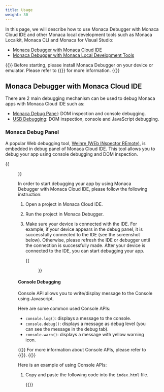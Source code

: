 ```yaml
---
title: Usage
weight: 30
---
```


In this page, we will describe how to use Monaca Debugger with Monaca
Cloud IDE and other Monaca local development tools such as Monaca
Localkit, Monaca CLI and Monaca for Visual Studio:

- [Monaca Debugger with Monaca Cloud IDE](#monaca-debugger-with-monaca-cloud-ide)
- [Monaca Debugger with Monaca Local Development Tools](#monaca-debugger-with-monaca-local-development-tools)

{{<note>}}
    Before starting, please install Monaca Debugger on your device or emulator. Please refer to {{<link href="../installation" title="How to Install Monaca Debugger">}} for more information.
{{</note>}}

##  Monaca Debugger with Monaca Cloud IDE

There are 2 main debugging mechanism can be used to debug Monaca apps
with Monaca Cloud IDE such as:

-   [Monaca Debug Panel](#debugger-debug-panel): DOM inspection and console debugging.
-   [USB Debugging](#debugger-usb-debug): DOM inspection, console and JavaScript debugging.

### Monaca Debug Panel

A popular Web debugging tool, [Weinre (WEb INspector REmote)](https://people.apache.org/~pmuellr/weinre/docs/latest/), is
embedded in debug panel of Monaca Cloud IDE. This tool allows you to
debug your app using console debugging and DOM inspection.

{{<figure src="/images/debugger/manual/debug/1.png" title="Debug Panel inside Monaca Cloud IDE">}}

In order to start debugging your app by using Monaca Debugger with
Monaca Cloud IDE, please follow the following instruction:

1.  Open a project in Monaca Cloud IDE.
2.  Run the project in Monaca Debugger.
3.  Make sure your device is connected with the IDE. For example, if
    your device appears in the debug panel, it is successfully connected
    to the IDE (see the screenshot below). Otherwise, please refresh the
    IDE or debugger until the connection is successfully made. After
    your device is connected to the IDE, you can start debugging your
    app.

    {{<figure src="/images/debugger/manual/debug/2.png">}}

#### Console Debugging

Console API allows you to write/display message to the Console using
Javascript.

Here are some common used Console APIs:

-   `console.log()`: displays a message to the console.
-   `console.debug()`: displays a message as debug level (you can see
    the message in the debug tab).
-   `console.warn()`: displays a message with yellow warning icon.

{{<note>}}
    For more information about Console APIs, please refer to {{<link href="https://developer.chrome.com/devtools/docs/console-api" title="Console API references">}}.
{{</note>}}

Here is an example of using Console APIs:

1.  Copy and paste the following code into the `index.html` file.

    {{<highlight html>}}
<!DOCTYPE HTML>
<html>
    <head>
        <meta charset="utf-8">
        <meta name="viewport" content="width=device-width, height=device-height, initial-scale=1, maximum-scale=1, user-scalable=no">
        <script src="components/loader.js"></script>
        <link rel="stylesheet" href="components/loader.css">
        <link rel="stylesheet" href="css/style.css">
        <script>
            var a = 1;
            var b = 2;

            function debug(){
                var c = a + b;
                console.log("debug() function is executed!");
                console.log("executed! variable c is " + c);
            }

            debug();
        </script>
    </head>
    <body>
        <h1>Hello World!</h1>
    </body>
</html>
    {{</highlight>}}

2.  Save the code and connect Monaca Debugger with Monaca Cloud IDE. Run
    the project in Monaca Cloud IDE. Now you can see those messages in
    the debug panel in Monaca Cloud IDE and in the app log inside the
    Monaca Debugger.

    {{<figure src="/images/debugger/manual/debug/3.png" title="Debug Panel in Monaca Cloud IDE">}}
    {{<figure src="/images/debugger/manual/debug/6.png" title="App Log in Monaca Debugger" width="300">}}

3.  This debug panel also allows you to see the error log of your app as
    well.

    {{<figure src="/images/debugger/manual/debug/4.png">}}

#### DOM Inspection

DOM (Document Object Model) Inspection allows you to:

-   view DOM structure of the currently active page.
-   modify the DOM structure as well as CSS of the page with live
    update.

For more information, please refer to [DOM Inspection and Style Editing](https://developer.chrome.com/devtools/docs/dom-and-styles).

{{<figure src="/images/debugger/manual/debug/5.png" title="DOM Inspection inside Debug Panel">}}

### USB Debugging

With USB debugging, you can:

-   Console debugging: uses console to diplay messages and set debugging
    sessions.
-   DOM inspection: views and modifies DOM structures with live updates.
-   JavaScript debugging: profiles JavaScript performance, sets
    breakpoint and execution control.

There are two ways to implement USB debugging depends on what kind of
device you use:

1.  If you are using iOS device, you can use [Safari Remote Debugging](#usb-debugging-ios).
2.  If you are using Android device, you can use [Chrome Remote Debugging](#usb-debugging-android).

#### Safari Remote Debugging (for iOS and Mac only)

{{<note>}}
    You are required to do some setups before using USB debugging with Monaca. Please refer to {{<link href="#pre-debug-app" title="Prerequisite for USB Debugging with Monaca">}}.
{{</note>}}

1.  Connect your iOS device to your Mac via a USB cable.
2.  Run your Monaca project in your Monaca custom built debugger.
3.  Open Safari app and go to `Develop` menu. Your iOS device's name
    should be shown in the list. Then, you can select each available
    page of Monaca app from a submenu belonged to your device's name.

    {{<figure src="/images/debugger/manual/debug/9.png">}}

4.  Then, the Web Inspector window will appear. In this window, you can
    use timing HTTP requests, profiling JavaScript, manipulating the DOM
    tree, and more. In order to learn how to use Web Inspector, please
    refer to [Safari Web Inspector](https://developer.apple.com/library/ios/documentation/AppleApplications/Conceptual/Safari_Developer_Guide/Introduction/Introduction.html#//apple_ref/doc/uid/TP40007874).

    {{<figure src="/images/debugger/manual/debug/10.png">}}

#### Chrome Remote Debugging (for Android with Google Chrome Browser)

{{<note>}}
    You are required to do some setups before using USB debugging with Monaca. Please refer to {{<link href="#pre-debug-app" title="Prerequisite for USB Debugging with Monaca">}}.
{{</note>}}

1.  Connect your Android device to your PC via a USB cable.
2.  Run your Monaca project in Monaca Debugger.
3.  In Chrome address bar, enter `chrome://inspect/`.
4.  Then, the Devices page appears as shown below. Your connected
    Android device should be shown there. Click {{<guilabel name="inspect">}} belonged to your
    device.

    {{<figure src="/images/debugger/manual/debug/7.png">}}

5.  Then, the Chrome Inspection page should be appeared. Now you can
    start debugging your Monaca app. For more information, please refer
    to [How to Use Chrome DevTools](https://developer.chrome.com/devtools).

    {{<figure src="/images/debugger/manual/debug/8.png">}}

##  Monaca Debugger with Monaca Local Development Tools

Monaca local development tools are Monaca CLI, Monaca Localkit and
Monaca for Visual Studio.

### Prerequisite for USB Debugging with Monaca

<table class="small">
    <tr>
        <th width="15%">Platform</th>
        <th>iOS</th>
        <th>Android</th>
    </tr>
    <tr>
        <td><b>Monaca Debugger</b></td>
        <td><a href="../installation/debugger_ios/#custom-debugger-ios">Custom built Monaca Debugger only</a></td>
        <td>Either store version or custom built <a href="../installation/debugger_android/">Monaca Debugger</a></td>
    </tr>
    <tr>
        <td><b>Install Driver</b></td>
        <td>For Windows, please install iTunes to install the driver for iOS devices. For Mac OS X, necessary drivers should be already installed.</td>
        <td>For Windows, you need to check the device manufacturer to find the appropriate driver for the device. For Mac OS X, the system will automatically find the device without any installation.</td>
    </tr>
    <tr>
        <td><b>Enable USB Debug</b></td>
        <td>Enable Web Inspector in iOS device:
            <ul>
                <li>Go to <code>Settings ‣ Safari</code></li>
                <li>Scroll down and select <code>Advanced</code>.</li>
                <li>Switch on <code>Web Inspector</code>.</li>
            </ul>
        </td>
        <td>Enable USB debugging in Android device:
            <ul>
                <li>Go to <code>Settings ‣ More</code></li>
                <li>Select <code>Developer options</code>.</li>
                <li>Tick <code>USB Debugging</code>.</li>
            </ul>
        </td>
    </tr>
    <tr>
        <td><b>Trust Connection</b></td>
        <td>The connected device should display if you trust the host computer. Please trust the computer in order to get connected.</td>
        <td>The connected device should display if you trust the host computer. Please trust the computer in order to get connected.</td>
    </tr>
</table>

### USB Debugging with Monaca Local Development Tools

In order to start this debugging, please do as follows:

1.  Pair Monaca Debugger with the host PC (running Monaca local tool
    such as Monaca Localkit, Monaca CLI or Monaca for Visual Studio).
    You may want to refer to:

    -   [Pairing in Monaca Localkit](/en/products_guide/monaca_localkit/pairing_debugging)
    -   [Pairing in Monaca CLI](/en/products_guide/monaca_cli/pairing_debugging)
    -   [Pairing in Monaca for Visual Studio](/en/products_guide/monaca_vs/pairing_debugging)

2.  Choose a project to run.
3.  Click on the debugger menu as shown below:

    {{<figure src="/images/debugger/manual/debug/11.png" width="300">}}  

4.  Click the {{<guilabel name="Inspector">}} button to start the USB debugging.

    {{<figure src="/images/debugger/manual/debug/12.png" width="300">}}  

5.  The `Chrome DevTools`/`Safari Web Inspector` should be opened in the
    host PC; otherwise, please refer to [Inspector Isn’t Loaded](../troubleshooting/#troubleshoot-inspector). For
    more information, please refer to:

    - [How to Use Safari Web Inspector](https://developer.apple.com/library/safari/documentation/AppleApplications/Conceptual/Safari_Developer_Guide/Introduction/Introduction.html)
    - [How to Use Chrome DevTools](https://developer.chrome.com/devtools)

    {{<figure src="/images/debugger/manual/debug/13.png">}}  

See Also: 

- [Functionalities](../features)
- [Installation](../installation)
- [Debugger Troubleshooting Guide](../troubleshooting)

